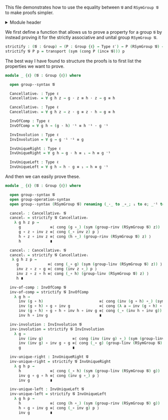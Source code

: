 This file demonstrates how to use the equality between `𝓖` and `RSymGroup 𝓖` to make proofs simpler.

<details>
<summary>Module header</summary>

```agda
{-# OPTIONS --safe --cubical #-}

module Groups.Properties.Test where

open import Cubical.Foundations.Prelude
open import Cubical.Structures.Group
open import Groups.Symmetric.Representable

private
  variable
    ℓ ℓ′ : Level
```

</details>

We first define a function that allows us to prove a property for a group `𝓖` by instead proving it for the strictly associative and unital group `RSymGroup 𝓖`.

```agda
strictify : (𝓖 : Group) → (P : Group {ℓ} → Type ℓ′) → P (RSymGroup 𝓖) → P 𝓖
strictify 𝓖 P p = transport (sym (cong P (inc≡ 𝓖))) p
```

The best way I have found to structure the proofs is to first list the properties we want to prove.

```agda
module _ {ℓ} (𝓖 : Group {ℓ}) where

  open group-·syntax 𝓖

  Cancellativeᵣ : Type ℓ
  Cancellativeᵣ = ∀ g h z → g · z ≡ h · z → g ≡ h

  Cancellativeₗ : Type ℓ
  Cancellativeₗ = ∀ g h z → z · g ≡ z · h → g ≡ h

  InvOfComp : Type ℓ
  InvOfComp = ∀ g h → (g · h) ⁻¹ ≡ h ⁻¹ · g ⁻¹

  InvInvolution : Type ℓ
  InvInvolution = ∀ g → g ⁻¹ ⁻¹ ≡ g

  InvUniqueRight : Type ℓ
  InvUniqueRight = ∀ g h → g · h ≡ ₁ → h ≡ g ⁻¹

  InvUniqueLeft : Type ℓ
  InvUniqueLeft = ∀ g h → h · g ≡ ₁ → h ≡ g ⁻¹
```

And then we can easily prove these.

```agda
module _ {ℓ} (𝓖 : Group {ℓ}) where

  open group-·syntax 𝓖
  open group-operation-syntax
  open group-·syntax (RSymGroup 𝓖) renaming (_·_ to _∘_; ₁ to e; _⁻¹ to inv)

  cancelᵣ : Cancellativeᵣ 𝓖
  cancelᵣ = strictify 𝓖 Cancellativeᵣ
    λ g h z p →
      g             ≡⟨ cong (g ∘_) (sym (group-rinv (RSymGroup 𝓖) z)) ⟩
      g ∘ z ∘ inv z ≡⟨ cong (_∘ inv z) p ⟩
      h ∘ z ∘ inv z ≡⟨ cong (h ∘_) (group-rinv (RSymGroup 𝓖) z) ⟩
      h             ∎

  cancelₗ : Cancellativeₗ 𝓖
  cancelₗ = strictify 𝓖 Cancellativeₗ
   λ g h z p →
     g             ≡⟨ cong (_∘ g) (sym (group-linv (RSymGroup 𝓖) z)) ⟩
     inv z ∘ z ∘ g ≡⟨ cong (inv z ∘_) p ⟩
     inv z ∘ z ∘ h ≡⟨ cong (_∘ h) (group-linv (RSymGroup 𝓖) z) ⟩
     h ∎

  inv-of-comp : InvOfComp 𝓖
  inv-of-comp = strictify 𝓖 InvOfComp
    λ g h →
      inv (g ∘ h)                         ≡⟨ cong (inv (g ∘ h) ∘_) (sym (group-rinv (RSymGroup 𝓖) g)) ⟩
      inv (g ∘ h) ∘ g ∘ inv g             ≡⟨ cong (λ a → inv (g ∘ h) ∘ g ∘ a ∘ inv g) (sym (group-rinv (RSymGroup 𝓖) h)) ⟩
      inv (g ∘ h) ∘ g ∘ h ∘ inv h ∘ inv g ≡⟨ cong (_∘ (inv h ∘ inv g)) (group-linv (RSymGroup 𝓖) (g ∘ h)) ⟩
      inv h ∘ inv g                       ∎

  inv-involution : InvInvolution 𝓖
  inv-involution = strictify 𝓖 InvInvolution
    λ g →
      inv (inv g)             ≡⟨ cong (inv (inv g) ∘_) (sym (group-linv (RSymGroup 𝓖) g)) ⟩
      inv (inv g) ∘ inv g ∘ g ≡⟨ cong (_∘ g) (group-linv (RSymGroup 𝓖) (inv g)) ⟩
      g                       ∎

  inv-unique-right : InvUniqueRight 𝓖
  inv-unique-right = strictify 𝓖 InvUniqueRight
    λ g h p →
      h             ≡⟨ cong (_∘ h) (sym (group-linv (RSymGroup 𝓖) g)) ⟩
      inv g ∘ g ∘ h ≡⟨ cong (inv g ∘_) p ⟩
      inv g         ∎

  inv-unique-left : InvUniqueLeft 𝓖
  inv-unique-left = strictify 𝓖 InvUniqueLeft
    λ g h p →
      h             ≡⟨ cong (h ∘_) (sym (group-rinv (RSymGroup 𝓖) g)) ⟩
      h ∘ g ∘ inv g ≡⟨ cong (_∘ inv g) p ⟩
      inv g         ∎
```
